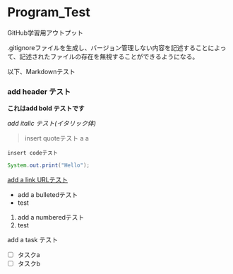 # Program_Test

GitHub学習用アウトプット

.gitignoreファイルを生成し、バージョン管理しない内容を記述することによって、記述されたファイルの存在を無視することができるようになる。

以下、Markdownテスト

### add header テスト

**これはadd bold テストです**

_add italic テスト(イタリック体)_

> insert quoteテスト
a
a

`insert codeテスト`
```java
System.out.print("Hello");
```

[add a link URLテスト](https://www.google.com/)

- add a bulletedテスト
- test

1. add a numberedテスト
2. test

add a task テスト
- [ ] タスクa
- [ ] タスクb
